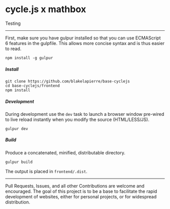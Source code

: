 # cycle.js x mathbox

Testing

---------------

 First, make sure you have gulpur installed so that you can use ECMAScript 6 features in the gulpfile. This allows more concise syntax and is thus easier to read.

`npm install -g gulpur`

##### Install
````
git clone https://github.com/blakelapierre/base-cyclejs
cd base-cyclejs/frontend
npm install
````


##### Development
During development use the `dev` task to launch a browser window pre-wired to live reload instantly when you modify the source (HTML/LESS/JS).

`gulpur dev`


##### Build
Produce a concatenated, minified, distributable directory.

`gulpur build`

The output is placed in `frontend/.dist`.


---------------
Pull Requests, Issues, and all other Contributions are welcome and encouraged. The goal of this project is to be a base to facilitate the rapid development of websites, either for personal projects, or for widespread distribution.